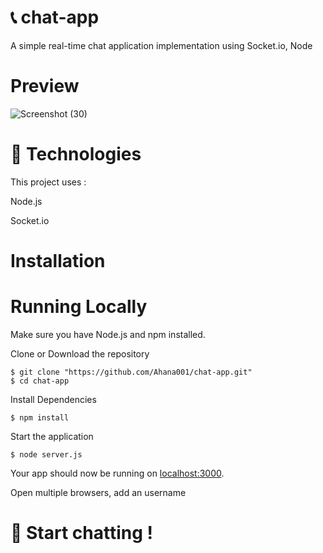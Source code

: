 # 📞 chat-app
A simple real-time chat application implementation using Socket.io, Node 

# Preview
![Screenshot (30)](https://user-images.githubusercontent.com/50478681/152730843-2adcf2d5-bf58-43b9-b50c-db1e103368e3.png)

# 🚀 Technologies

This project uses :

Node.js

Socket.io

# Installation
# Running Locally

Make sure you have Node.js and npm installed.

Clone or Download the repository

    $ git clone "https://github.com/Ahana001/chat-app.git"
    $ cd chat-app

Install Dependencies

    $ npm install
   
Start the application

    $ node server.js
    
Your app should now be running on [localhost:3000](http://localhost:3000/).

Open multiple browsers, add an username

# 💬 Start chatting ! 
